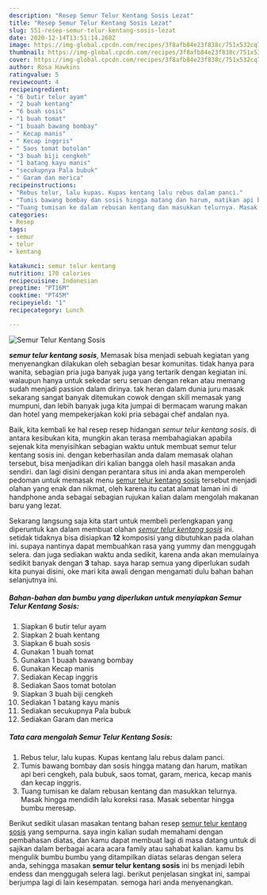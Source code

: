 ```yaml
---
description: "Resep Semur Telur Kentang Sosis Lezat"
title: "Resep Semur Telur Kentang Sosis Lezat"
slug: 551-resep-semur-telur-kentang-sosis-lezat
date: 2020-12-14T13:51:14.268Z
image: https://img-global.cpcdn.com/recipes/3f8afb84e23f838c/751x532cq70/semur-telur-kentang-sosis-foto-resep-utama.jpg
thumbnail: https://img-global.cpcdn.com/recipes/3f8afb84e23f838c/751x532cq70/semur-telur-kentang-sosis-foto-resep-utama.jpg
cover: https://img-global.cpcdn.com/recipes/3f8afb84e23f838c/751x532cq70/semur-telur-kentang-sosis-foto-resep-utama.jpg
author: Rosa Hawkins
ratingvalue: 5
reviewcount: 4
recipeingredient:
- "6 butir telur ayam"
- "2 buah kentang"
- "6 buah sosis"
- "1 buah tomat"
- "1 buaah bawang bombay"
- " Kecap manis"
- " Kecap inggris"
- " Saos tomat botolan"
- "3 buah biji cengkeh"
- "1 batang kayu manis"
- "secukupnya Pala bubuk"
- " Garam dan merica"
recipeinstructions:
- "Rebus telur, lalu kupas. Kupas kentang lalu rebus dalam panci."
- "Tumis bawang bombay dan sosis hingga matang dan harum, matikan api beri cengkeh, pala bubuk, saos tomat, garam, merica, kecap manis dan kecap inggris."
- "Tuang tumisan ke dalam rebusan kentang dan masukkan telurnya. Masak hingga mendidih lalu koreksi rasa. Masak sebentar hingga bumbu meresap."
categories:
- Resep
tags:
- semur
- telur
- kentang

katakunci: semur telur kentang 
nutrition: 170 calories
recipecuisine: Indonesian
preptime: "PT16M"
cooktime: "PT45M"
recipeyield: "1"
recipecategory: Lunch

---
```



![Semur Telur Kentang Sosis](https://img-global.cpcdn.com/recipes/3f8afb84e23f838c/751x532cq70/semur-telur-kentang-sosis-foto-resep-utama.jpg)

<b><i>semur telur kentang sosis</i></b>, Memasak bisa menjadi sebuah kegiatan yang menyenangkan dilakukan oleh sebagian besar komunitas. tidak hanya para wanita, sebagian pria juga banyak juga yang tertarik dengan kegiatan ini. walaupun hanya untuk sekedar seru seruan dengan rekan atau memang sudah menjadi passion dalam dirinya. tak heran dalam dunia juru masak sekarang sangat banyak ditemukan cowok dengan skill memasak yang mumpuni, dan lebih banyak juga kita jumpai di bermacam warung makan dan hotel yang mempekerjakan koki pria sebagai chef andalan nya.



Baik, kita kembali ke hal resep resep hidangan <i>semur telur kentang sosis</i>. di antara kesibukan kita, mungkin akan terasa membahagiakan apabila sejenak kita menyisihkan sebagian waktu untuk membuat semur telur kentang sosis ini. dengan keberhasilan anda dalam memasak olahan tersebut, bisa menjadikan diri kalian bangga oleh hasil masakan anda sendiri. dan lagi disini dengan perantara situs ini anda akan memperoleh pedoman untuk memasak menu <u>semur telur kentang sosis</u> tersebut menjadi olahan yang enak dan nikmat, oleh karena itu catat alamat laman ini di handphone anda sebagai sebagian rujukan kalian dalam mengolah makanan baru yang lezat.


Sekarang langsung saja kita start untuk membeli perlengkapan yang diperuntuk kan dalam membuat olahan <u><i>semur telur kentang sosis</i></u> ini. setidak tidaknya bisa disiapkan <b>12</b> komposisi yang dibutuhkan pada olahan ini. supaya nantinya dapat membuahkan rasa yang yummy dan menggugah selera. dan juga sediakan waktu anda sedikit, karena anda akan memulainya sedikit banyak dengan <b>3</b> tahap. saya harap semua yang diperlukan sudah kita punyai disini, oke mari kita awali dengan mengamati dulu bahan bahan selanjutnya ini.

<!--inarticleads1-->

##### Bahan-bahan dan bumbu yang diperlukan untuk menyiapkan Semur Telur Kentang Sosis:

1. Siapkan 6 butir telur ayam
1. Siapkan 2 buah kentang
1. Siapkan 6 buah sosis
1. Gunakan 1 buah tomat
1. Gunakan 1 buaah bawang bombay
1. Gunakan  Kecap manis
1. Sediakan  Kecap inggris
1. Sediakan  Saos tomat botolan
1. Siapkan 3 buah biji cengkeh
1. Sediakan 1 batang kayu manis
1. Sediakan secukupnya Pala bubuk
1. Sediakan  Garam dan merica




<!--inarticleads2-->

##### Tata cara mengolah Semur Telur Kentang Sosis:

1. Rebus telur, lalu kupas. Kupas kentang lalu rebus dalam panci.
1. Tumis bawang bombay dan sosis hingga matang dan harum, matikan api beri cengkeh, pala bubuk, saos tomat, garam, merica, kecap manis dan kecap inggris.
1. Tuang tumisan ke dalam rebusan kentang dan masukkan telurnya. Masak hingga mendidih lalu koreksi rasa. Masak sebentar hingga bumbu meresap.




Berikut sedikit ulasan masakan tentang bahan resep <u>semur telur kentang sosis</u> yang sempurna. saya ingin kalian sudah memahami dengan pembahasan diatas, dan kamu dapat membuat lagi di masa datang untuk di sajikan dalam berbagai acara acara family atau sahabat kalian. kamu bs mengulik bumbu bumbu yang ditampilkan diatas selaras dengan selera anda, sehingga masakan <b>semur telur kentang sosis</b> ini bs menjadi lebih endess dan menggugah selera lagi. berikut penjelasan singkat ini, sampai berjumpa lagi di lain kesempatan. semoga hari anda menyenangkan.
